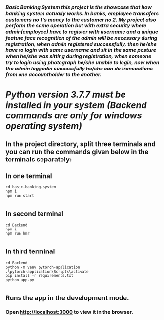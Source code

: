 ### _Basic Banking System this project is the showcase that how banking system actually works. In banks, employee transafers customers no 1's money to the customer no 2. My project also perform the same operation but with extra security where admin(employee) have to register with username and a unique feature face recognition of the admin will be necessary during registration, when admin registered successfully, then he/she have to login with same username and sit in the same posture when he/she was sitting during registration, when someone try to login using photograph he/she unable to login, now when the admin loggedin successfully he/she can do transactions from one accountholder to the another._

#
#
# **_Python version 3.7.7 must be installed in your system (Backend commands are only for windows operating system)_**

## **In the project directory, split three terminals and you can run the commands given below in the terminals separately:**

## In one terminal

```
cd basic-banking-system
npm i
npm run start
```

#

## In second terminal

```
cd Backend
npm i
npm run hmr
```

#

## In third terminal

```
cd Backend
python -m venv pytorch-application
.\pytorch-application\Scripts\activate
pip install -r requirements.txt
python app.py
```

#

#

## **Runs the app in the development mode.**

### Open [http://localhost:3000](http://localhost:3000) to view it in the browser.

#
